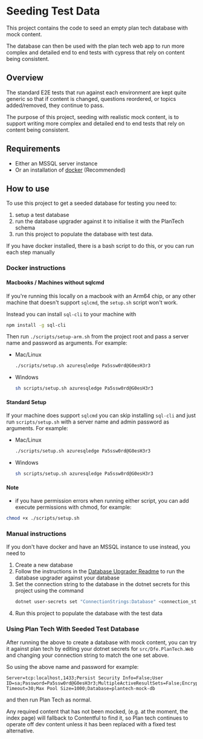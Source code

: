 # Seeding Test Data

This project contains the code to seed an empty plan tech database with mock content.

The database can then be used with the plan tech web app to run more complex and detailed end to end tests with cypress that rely on content being consistent.

## Overview

The standard E2E tests that run against each environment are kept quite generic so that if content is changed, questions reordered, or topics added/removed, they continue to pass.

The purpose of this project, seeding with realistic mock content, is to support writing more complex and detailed end to end tests that rely on content being consistent.

## Requirements

- Either an MSSQL server instance
- Or an installation of [docker](https://www.docker.com/) (Recommended)

## How to use

To use this project to get a seeded database for testing you need to:
1. setup a test database
2. run the database upgrader against it to initialise it with the PlanTech schema
3. run this project to populate the database with test data.

If you have docker installed, there is a bash script to do this, or you can run each step manually

### Docker instructions

#### Macbooks / Machines without sqlcmd

If you're running this locally on a macbook with an Arm64 chip, or any other machine that doesn't support `sqlcmd`, the `setup.sh` script won't work.

Instead you can install `sql-cli` to your machine with
```bash
npm install -g sql-cli
```

Then run `./scripts/setup-arm.sh` from the project root and pass a server name and password as arguments. For example:
- Mac/Linux
    ```bash
    ./scripts/setup.sh azuresqledge Pa5ssw0rd@G0esH3r3
    ```
- Windows
    ```bash
    sh scripts/setup.sh azuresqledge Pa5ssw0rd@G0esH3r3
    ```

#### Standard Setup

If your machine does support `sqlcmd` you can skip installing `sql-cli` and just run `scripts/setup.sh` with a server name and admin password as arguments. For example:
- Mac/Linux
    ```bash
    ./scripts/setup.sh azuresqledge Pa5ssw0rd@G0esH3r3
    ```
- Windows
    ```bash
    sh scripts/setup.sh azuresqledge Pa5ssw0rd@G0esH3r3
    ```

#### Note
- if you have permission errors when running either script, you can add execute permissions with chmod, for example:
```bash
chmod +x ./scripts/setup.sh
```


### Manual instructions

If you don't have docker and have an MSSQL instance to use instead, you need to

1. Create a new database
2. Follow the instructions in the [Database Upgrader Readme](../../src/Dfe.PlanTech.DatabaseUpgrader/README.md) to run the database upgrader against your database
3. Set the connection string to the database in the dotnet secrets for this project using the command
    ```bash
    dotnet user-secrets set "ConnectionStrings:Database" <connection_string>
    ```
4. Run this project to populate the database with the test data


### Using Plan Tech With Seeded Test Database

After running the above to create a database with mock content, you can try it against plan tech by editing your dotnet secrets for `src/Dfe.PlanTech.Web`
and changing your connection string to match the one set above.

So using the above name and password for example:
```
Server=tcp:localhost,1433;Persist Security Info=False;User ID=sa;Password=Pa5ssw0rd@G0esH3r3;MultipleActiveResultSets=False;Encrypt=True;TrustServerCertificate=True;Connection Timeout=30;Max Pool Size=1000;Database=plantech-mock-db
```

and then run Plan Tech as normal.

Any required content that has not been mocked, (e.g. at the moment, the index page) will fallback to Contentful to find it,
so Plan tech continues to operate off dev content unless it has been replaced with a fixed test alternative.
